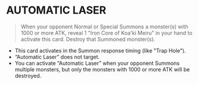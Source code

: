 
# AUTOMATIC LASER  
> When your opponent Normal or Special Summons a monster(s) with 1000 or more ATK, reveal 1 "Iron Core of Koa'ki Meiru" in your hand to activate this card. Destroy that Summoned monster(s).

*   This card activates in the Summon response timing (like "Trap Hole").
*   “Automatic Laser” does not target.
*   You can activate “Automatic Laser” when your opponent Summons multiple monsters, but only the monsters with 1000 or more ATK will be destroyed.

  